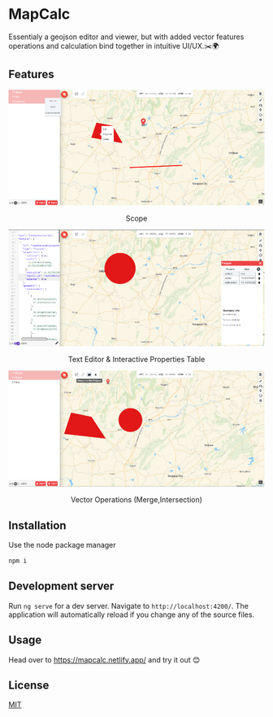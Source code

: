 # MapCalc

Essentialy a geojson editor and viewer, but with added vector features operations and calculation bind together in intuitive UI/UX.✂️🌍



## Features

<p align="center" width="100%">
    <img  src="Screenshot 2024-02-06 005119 copy.png"> 
    <p style="text-align:center;" >Scope</p>
</p>

<p align="center" width="100%">
    <img  src="Screenshot 2024-02-06 005243.png"> 
    <p style="text-align:center;" >Text Editor & Interactive Properties Table</p>
</p>

<p align="center" width="100%">
    <img  src="Screenshot 2024-02-06 010657.png"> 
    <p style="text-align:center;" >Vector Operations (Merge,Intersection)</p>
</p>

## Installation

Use the node package manager 

```bash
npm i
```

## Development server

Run `ng serve` for a dev server. Navigate to `http://localhost:4200/`. The application will automatically reload if you change any of the source files.

## Usage
Head over to https://mapcalc.netlify.app/ and try it out 😊

## License

[MIT](https://choosealicense.com/licenses/mit/)